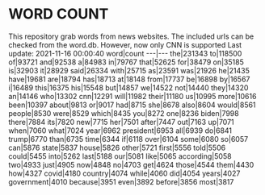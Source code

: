 # WORD COUNT
This repository grab words from news websites. The included urls can be checked from the word.db.
However, now only CNN is supported
Last update: 2021-11-16 00:00:40
word|count
---|---
the|231343
to|118500
of|93721
and|92538
a|84983
in|79767
that|52625
for|38479
on|35185
is|32903
it|28929
said|26334
with|25715
as|23591
was|21926
he|21435
have|19681
are|18794
has|18713
at|18148
from|17737
be|16898
by|16567
i|16489
this|16375
his|15548
but|14857
we|14522
not|14440
they|14320
an|14146
who|13302
cnn|12291
will|11982
their|11180
us|10995
more|10616
been|10397
about|9813
or|9017
had|8715
she|8678
also|8604
would|8561
people|8530
were|8529
which|8435
you|8272
one|8236
biden|7998
there|7884
its|7820
new|7715
her|7501
after|7447
out|7163
up|7071
when|7060
what|7024
year|6962
president|6953
all|6939
do|6841
trump|6770
than|6735
time|6344
if|6118
over|6104
some|6080
so|6057
can|5876
state|5837
house|5826
other|5721
first|5556
told|5506
could|5455
into|5262
last|5188
our|5081
like|5065
according|5058
two|4933
just|4905
now|4848
no|4703
get|4624
those|4544
them|4430
how|4327
covid|4180
country|4074
while|4060
did|4054
years|4027
government|4010
because|3951
even|3892
before|3856
most|3817
